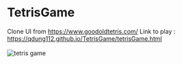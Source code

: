 # TetrisGame
Clone UI from https://www.goodoldtetris.com/
Link to play : https://qdung112.github.io/TetrisGame/tetrisGame.html <br><br>
![tetris game](https://github.com/qdung112/TetrisGame/assets/94347165/30897355-2291-497b-a77a-6526f9344c1b)
